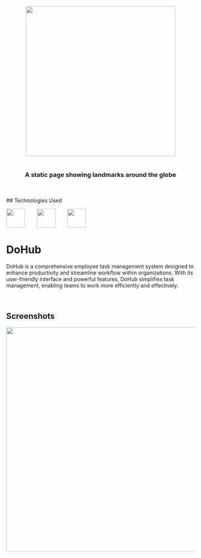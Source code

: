 <div align="center">
  <img src="https://cdn.dribbble.com/users/2146370/screenshots/9344637/media/0059834c5239c93f30c78514086c04a5.gif" width="400px" />
</div>

<br>

<h3 align="center">A static page showing landmarks around the globe </h3>

<br>
<br>
## Technologies Used

<a href="https://reactjs.org/"><img src="https://github.com/michaelkolesidis/tech-icons/blob/main/icons/react/react-original.svg" height="50px" /></a>
&nbsp;&nbsp;&nbsp;&nbsp;&nbsp;&nbsp;
<a href="https://www.typescriptlang.org/"><img src="https://github.com/michaelkolesidis/tech-icons/blob/main/icons/typescript/typescript-original.svg" height="50px" /></a>
&nbsp;&nbsp;&nbsp;&nbsp;&nbsp;&nbsp;
<a href="https://en.wikipedia.org/wiki/CSS"><img src="https://github.com/michaelkolesidis/tech-icons/blob/main/icons/css3/css3-plain.svg" height="50px" /></a>

#                                                           DoHub
DoHub is a comprehensive employee task management system designed to enhance productivity and streamline workflow within organizations. With its user-friendly interface and powerful features, DoHub simplifies task management, enabling teams to work more efficiently and effectively.


<br>

## Screenshots

<img src="C:\Users\Deeksha T\OneDrive\Pictures\1.png" width="600px" />
